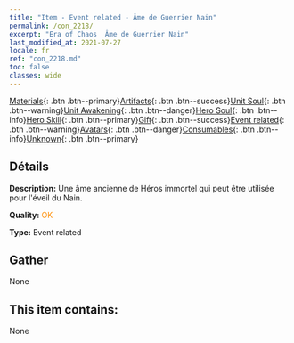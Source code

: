 ```yaml
---
title: "Item - Event related - Âme de Guerrier Nain"
permalink: /con_2218/
excerpt: "Era of Chaos  Âme de Guerrier Nain"
last_modified_at: 2021-07-27
locale: fr
ref: "con_2218.md"
toc: false
classes: wide
---
```

 [Materials](/ItemsFR/){: .btn .btn--primary}[Artifacts](/ItemsFR/Artifacts/){: .btn .btn--success}[Unit Soul](/ItemsFR/UnitSoul/){: .btn .btn--warning}[Unit Awakening](/ItemsFR/UnitAwakening/){: .btn .btn--danger}[Hero Soul](/ItemsFR/HeroSoul/){: .btn .btn--info}[Hero Skill](/ItemsFR/HeroSkill/){: .btn .btn--primary}[Gift](/ItemsFR/Gift/){: .btn .btn--success}[Event related](/ItemsFR/Events/){: .btn .btn--warning}[Avatars](/ItemsFR/Avatars/){: .btn .btn--danger}[Consumables](/ItemsFR/Consumables/){: .btn .btn--info}[Unknown](/ItemsFR/Unknown/){: .btn .btn--primary}

## Détails
 **Description:** Une âme ancienne de Héros immortel qui peut être utilisée pour l'éveil du Nain.

 **Quality:** <span style="color: #FF8C00">OK</span>

 **Type:** Event related

## Gather

  None

## This item contains:

  None

